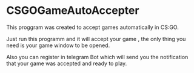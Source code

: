 # CSGOGameAutoAccepter
This proggram was created to accept games automatically in CS:GO.

Just run this programm and it will accept your game , the only thing you need is your game window to be opened.

Also you can register in telegram Bot which will send you the notification that your game was accepted and ready to play.
